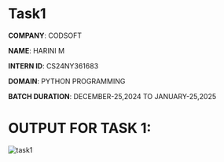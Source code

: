 # Task1
**COMPANY**: CODSOFT

**NAME**: HARINI M

**INTERN ID**: CS24NY361683

**DOMAIN**: PYTHON PROGRAMMING

**BATCH DURATION**: DECEMBER-25,2024 TO JANUARY-25,2025

# OUTPUT FOR TASK 1:
![task1](https://github.com/user-attachments/assets/a6ea580f-b5b5-453f-93f4-95fda13454c9)
